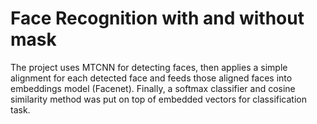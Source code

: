 # Face Recognition with and without mask

The project uses MTCNN for detecting faces, then applies a simple alignment for each detected face and feeds those aligned faces into embeddings model (Facenet). 
Finally, a softmax classifier and cosine similarity method was put on top of embedded vectors for classification task.
